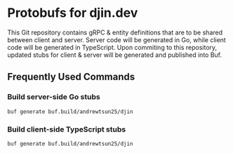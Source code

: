 # Protobufs for djin.dev

This Git repository contains gRPC & entity definitions that are to be shared between client and 
server. Server code will be generated in Go, while client code will be generated in TypeScript. Upon 
commiting to this repository, updated stubs for client & server will be generated and published 
into Buf.

## Frequently Used Commands

### Build server-side Go stubs
```
buf generate buf.build/andrewtsun25/djin
```

### Build client-side TypeScript stubs
```
buf generate buf.build/andrewtsun25/djin
```
